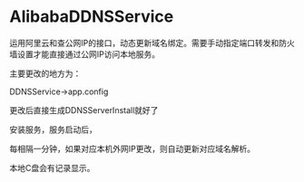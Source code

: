 # AlibabaDDNSService
运用阿里云和查公网IP的接口，动态更新域名绑定。需要手动指定端口转发和防火墙设置才能直接通过公网IP访问本地服务。

主要更改的地方为：

DDNSService->app.config
    <add key="AccessKeyId" value="你的阿里云KeyID" />
    <add key="AccessKeySecret" value="你的阿里云Key密码" />
    <add key="DomainName" value="你的网站域名" />
    <add key="RR" value="前缀" />
    <add key="TTL" value="超时时间按照秒为单位（免费则改成120）" />
    
更改后直接生成DDNSServerInstall就好了

安装服务，服务启动后，


每相隔一分钟，如果对应本机外网IP更改，则自动更新对应域名解析。

本地C盘会有记录显示。

